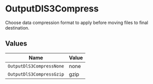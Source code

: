 # OutputDlS3Compress

Choose data compression format to apply before moving files to final destination.


## Values

| Name                     | Value                    |
| ------------------------ | ------------------------ |
| `OutputDlS3CompressNone` | none                     |
| `OutputDlS3CompressGzip` | gzip                     |